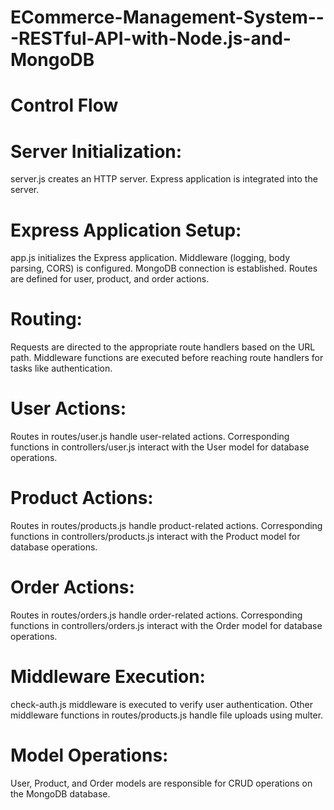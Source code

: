 # ECommerce-Management-System---RESTful-API-with-Node.js-and-MongoDB

# Control Flow
# Server Initialization:
server.js creates an HTTP server.
Express application is integrated into the server.

# Express Application Setup:
app.js initializes the Express application.
Middleware (logging, body parsing, CORS) is configured.
MongoDB connection is established.
Routes are defined for user, product, and order actions.

# Routing:
Requests are directed to the appropriate route handlers based on the URL path.
Middleware functions are executed before reaching route handlers for tasks like authentication.

# User Actions:
Routes in routes/user.js handle user-related actions.
Corresponding functions in controllers/user.js interact with the User model for database operations.

# Product Actions:
Routes in routes/products.js handle product-related actions.
Corresponding functions in controllers/products.js interact with the Product model for database operations.

# Order Actions:
Routes in routes/orders.js handle order-related actions.
Corresponding functions in controllers/orders.js interact with the Order model for database operations.

# Middleware Execution:
check-auth.js middleware is executed to verify user authentication.
Other middleware functions in routes/products.js handle file uploads using multer.

# Model Operations:
User, Product, and Order models are responsible for CRUD operations on the MongoDB database.
